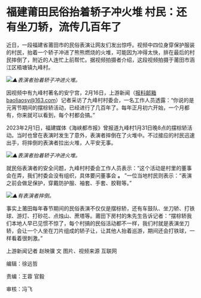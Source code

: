# 福建莆田民俗抬着轿子冲火堆 村民：还有坐刀轿，流传几百年了

近日，一段福建省莆田市的民俗表演让网友们发出惊呼。视频中四位身穿保护服装的村民，抬着一个轿子冲进了熊熊燃烧的火堆，可能因为冲得太快，排在最后的村民摔倒了，附近的人连忙上前帮忙。据视频拍摄者介绍，这段视频拍摄于莆田市涵江区梧塘镇九峰村。

![](https://inews.gtimg.com/newsapp_bt/0/15669178929/1000)_▲表演者抬着轿子冲进火堆。_

因视频中有九峰村著名的安宁宫，2月16日，上游新闻（报料邮箱baoliaosy@163.com）记者采访了九峰村村委会，一名工作人员透露：“你说的是元宵节期间的摆棕轿活动，已经进行了几百年了。每年正月初六开始，一个月都有，你来就可以看到，每个村都会搞。”

2023年2月1日，福建媒体《海峡都市报》曾报道九峰村1月31日晚8点的摆棕轿活动。当时也曾在表演时发生了意外，表演者摔倒在了火堆中。不过接应的村民迅速出手，将摔倒的表演者拉出火堆，人平安无事。

![](https://inews.gtimg.com/newsapp_bt/0/15669178930/1000)_▲表演者抬着轿子冲进火堆。_

就民俗表演者的安全问题，九峰村村委会工作人员表示：“这个活动是村里的董事会在弄，我们村委会没有组织，具体要问董事会 **。**
”一位当地村民则表示：“表演之前会做足保护，穿戴防护服、袖套、手套、胶鞋等。”

![](https://inews.gtimg.com/newsapp_bt/0/15669178932/1000)_▲有表演者摔倒。_

事实上莆田每年春节期间的民俗表演不仅仅是摆棕轿，还有车鼓队、坐刀轿、打铁球、游灯、打砂花、点烛山、蔗塔等。莆田下房村的朱先生告诉记者：“摆棕轿我们本地人早已见惯不惊了，每个村搞的民俗活动都不一样，我们村就是表演坐刀轿，会让一个人坐在刀片组成的轿子让，让其他人抬着巡游，期间还会打铁球，一样看着很刺激。”

上游新闻记者 赵映骥 文 图片、视频来源 互联网

编辑：徐远哲

责编：王蓉 官毅

审核：冯飞

